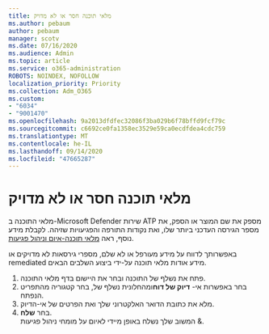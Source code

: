 ```yaml
---
title: מלאי תוכנה חסר או לא מדויק
ms.author: pebaum
author: pebaum
manager: scotv
ms.date: 07/16/2020
ms.audience: Admin
ms.topic: article
ms.service: o365-administration
ROBOTS: NOINDEX, NOFOLLOW
localization_priority: Priority
ms.collection: Adm_O365
ms.custom:
- "6034"
- "9001470"
ms.openlocfilehash: 9a2013dfdfec32086f3ba029b6f78bffd9fcf79c
ms.sourcegitcommit: c6692ce0fa1358ec3529e59ca0ecdfdea4cdc759
ms.translationtype: MT
ms.contentlocale: he-IL
ms.lasthandoff: 09/14/2020
ms.locfileid: "47665287"
---
```

# <a name="software-inventory-is-missing-or-inaccurate"></a>מלאי תוכנה חסר או לא מדויק

מלאי התוכנה ב-Microsoft Defender שירות ATP מספק את שם המוצר או הספק, את מספר הגירסה העדכני ביותר שלו, ואת נקודות התורפה והפגיעויות שזיהה. לקבלת מידע נוסף, ראה [מלאי תוכנה-איום וניהול פגיעות](https://docs.microsoft.com/windows/security/threat-protection/microsoft-defender-atp/tvm-software-inventory).

באפשרותך לדווח על מידע מעורפל או לא שלם, מספרי גירסאות לא מדויקים או remediated מידע אודות מלאי תוכנה על-ידי ביצוע השלבים הבאים.  

1. פתח את נשלף של התוכנה ובחר את היישום בדף מלאי התוכנה.
2. בחר באפשרות אי- **דיוק של דוח**ומהחלונית נשלף של, בחר קטגוריה מהתפריט הנפתח.
3. מלא את כתובת הדואר האלקטרוני שלך ואת הפרטים של אי-הדיוק.
4. בחר **שלח**.</br>
    המשוב שלך נשלח באופן מיידי לאיום על מומחי ניהול פגיעות &.